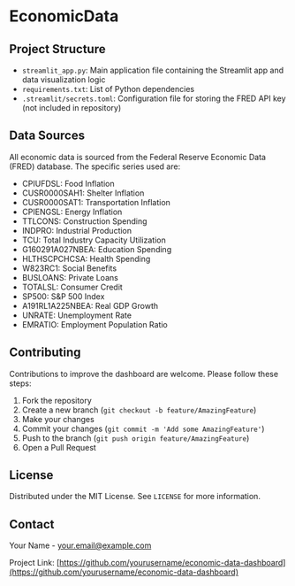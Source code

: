 # EconomicData

## Project Structure

- `streamlit_app.py`: Main application file containing the Streamlit app and data visualization logic
- `requirements.txt`: List of Python dependencies
- `.streamlit/secrets.toml`: Configuration file for storing the FRED API key (not included in repository)

## Data Sources

All economic data is sourced from the Federal Reserve Economic Data (FRED) database. The specific series used are:

- CPIUFDSL: Food Inflation
- CUSR0000SAH1: Shelter Inflation
- CUSR0000SAT1: Transportation Inflation
- CPIENGSL: Energy Inflation
- TTLCONS: Construction Spending
- INDPRO: Industrial Production
- TCU: Total Industry Capacity Utilization
- G160291A027NBEA: Education Spending
- HLTHSCPCHCSA: Health Spending
- W823RC1: Social Benefits
- BUSLOANS: Private Loans
- TOTALSL: Consumer Credit
- SP500: S&P 500 Index
- A191RL1A225NBEA: Real GDP Growth
- UNRATE: Unemployment Rate
- EMRATIO: Employment Population Ratio

## Contributing

Contributions to improve the dashboard are welcome. Please follow these steps:

1. Fork the repository
2. Create a new branch (`git checkout -b feature/AmazingFeature`)
3. Make your changes
4. Commit your changes (`git commit -m 'Add some AmazingFeature'`)
5. Push to the branch (`git push origin feature/AmazingFeature`)
6. Open a Pull Request

## License

Distributed under the MIT License. See `LICENSE` for more information.

## Contact

Your Name - [your.email@example.com](mailto:your.email@example.com)

Project Link: [https://github.com/yourusername/economic-data-dashboard](https://github.com/yourusername/economic-data-dashboard)
